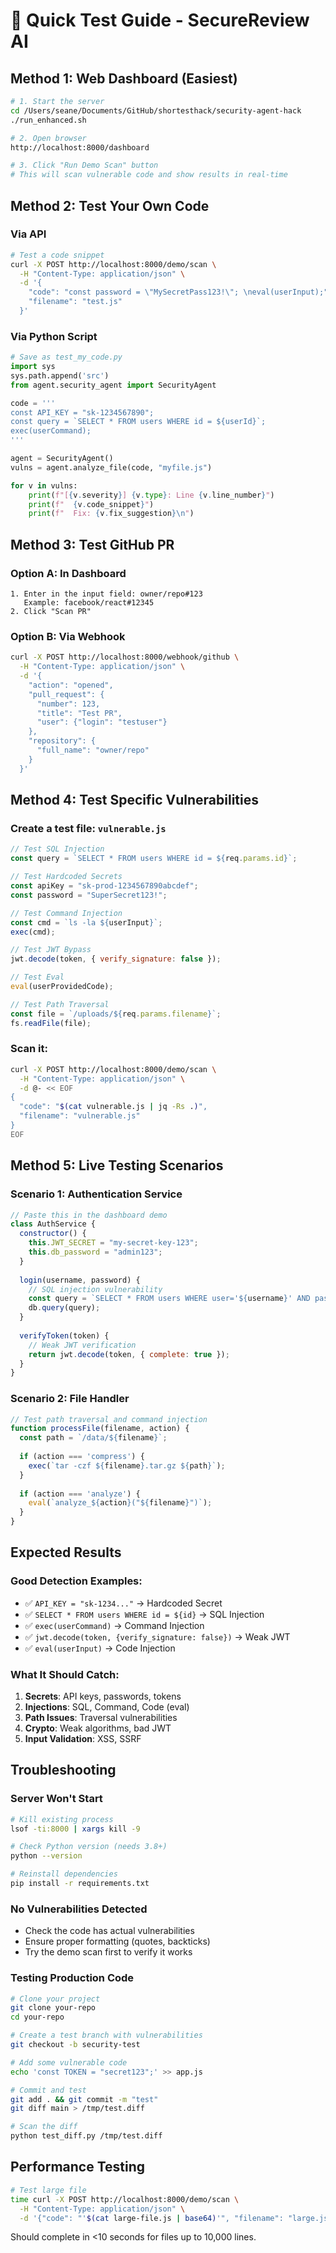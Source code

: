 # 🧪 Quick Test Guide - SecureReview AI

## Method 1: Web Dashboard (Easiest)

```bash
# 1. Start the server
cd /Users/seane/Documents/GitHub/shortesthack/security-agent-hack
./run_enhanced.sh

# 2. Open browser
http://localhost:8000/dashboard

# 3. Click "Run Demo Scan" button
# This will scan vulnerable code and show results in real-time
```

## Method 2: Test Your Own Code

### Via API
```bash
# Test a code snippet
curl -X POST http://localhost:8000/demo/scan \
  -H "Content-Type: application/json" \
  -d '{
    "code": "const password = \"MySecretPass123!\"; \neval(userInput);",
    "filename": "test.js"
  }'
```

### Via Python Script
```python
# Save as test_my_code.py
import sys
sys.path.append('src')
from agent.security_agent import SecurityAgent

code = '''
const API_KEY = "sk-1234567890";
const query = `SELECT * FROM users WHERE id = ${userId}`;
exec(userCommand);
'''

agent = SecurityAgent()
vulns = agent.analyze_file(code, "myfile.js")

for v in vulns:
    print(f"[{v.severity}] {v.type}: Line {v.line_number}")
    print(f"  {v.code_snippet}")
    print(f"  Fix: {v.fix_suggestion}\n")
```

## Method 3: Test GitHub PR

### Option A: In Dashboard
```
1. Enter in the input field: owner/repo#123
   Example: facebook/react#12345
2. Click "Scan PR"
```

### Option B: Via Webhook
```bash
curl -X POST http://localhost:8000/webhook/github \
  -H "Content-Type: application/json" \
  -d '{
    "action": "opened",
    "pull_request": {
      "number": 123,
      "title": "Test PR",
      "user": {"login": "testuser"}
    },
    "repository": {
      "full_name": "owner/repo"
    }
  }'
```

## Method 4: Test Specific Vulnerabilities

### Create a test file: `vulnerable.js`
```javascript
// Test SQL Injection
const query = `SELECT * FROM users WHERE id = ${req.params.id}`;

// Test Hardcoded Secrets
const apiKey = "sk-prod-1234567890abcdef";
const password = "SuperSecret123!";

// Test Command Injection
const cmd = `ls -la ${userInput}`;
exec(cmd);

// Test JWT Bypass
jwt.decode(token, { verify_signature: false });

// Test Eval
eval(userProvidedCode);

// Test Path Traversal
const file = `/uploads/${req.params.filename}`;
fs.readFile(file);
```

### Scan it:
```bash
curl -X POST http://localhost:8000/demo/scan \
  -H "Content-Type: application/json" \
  -d @- << EOF
{
  "code": "$(cat vulnerable.js | jq -Rs .)",
  "filename": "vulnerable.js"
}
EOF
```

## Method 5: Live Testing Scenarios

### Scenario 1: Authentication Service
```javascript
// Paste this in the dashboard demo
class AuthService {
  constructor() {
    this.JWT_SECRET = "my-secret-key-123";
    this.db_password = "admin123";
  }
  
  login(username, password) {
    // SQL injection vulnerability
    const query = `SELECT * FROM users WHERE user='${username}' AND pass='${password}'`;
    db.query(query);
  }
  
  verifyToken(token) {
    // Weak JWT verification
    return jwt.decode(token, { complete: true });
  }
}
```

### Scenario 2: File Handler
```javascript
// Test path traversal and command injection
function processFile(filename, action) {
  const path = `/data/${filename}`;
  
  if (action === 'compress') {
    exec(`tar -czf ${filename}.tar.gz ${path}`);
  }
  
  if (action === 'analyze') {
    eval(`analyze_${action}("${filename}")`);
  }
}
```

## Expected Results

### Good Detection Examples:
- ✅ `API_KEY = "sk-1234..."` → Hardcoded Secret
- ✅ `SELECT * FROM users WHERE id = ${id}` → SQL Injection
- ✅ `exec(userCommand)` → Command Injection
- ✅ `jwt.decode(token, {verify_signature: false})` → Weak JWT
- ✅ `eval(userInput)` → Code Injection

### What It Should Catch:
1. **Secrets**: API keys, passwords, tokens
2. **Injections**: SQL, Command, Code (eval)
3. **Path Issues**: Traversal vulnerabilities
4. **Crypto**: Weak algorithms, bad JWT
5. **Input Validation**: XSS, SSRF

## Troubleshooting

### Server Won't Start
```bash
# Kill existing process
lsof -ti:8000 | xargs kill -9

# Check Python version (needs 3.8+)
python --version

# Reinstall dependencies
pip install -r requirements.txt
```

### No Vulnerabilities Detected
- Check the code has actual vulnerabilities
- Ensure proper formatting (quotes, backticks)
- Try the demo scan first to verify it works

### Testing Production Code
```bash
# Clone your project
git clone your-repo
cd your-repo

# Create a test branch with vulnerabilities
git checkout -b security-test

# Add some vulnerable code
echo 'const TOKEN = "secret123";' >> app.js

# Commit and test
git add . && git commit -m "test"
git diff main > /tmp/test.diff

# Scan the diff
python test_diff.py /tmp/test.diff
```

## Performance Testing

```bash
# Test large file
time curl -X POST http://localhost:8000/demo/scan \
  -H "Content-Type: application/json" \
  -d '{"code": "'$(cat large-file.js | base64)'", "filename": "large.js"}'
```

Should complete in <10 seconds for files up to 10,000 lines.